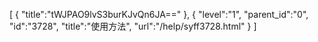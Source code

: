 [
	{
		"title":"tWJPAO9lvS3burKJvQn6JA=="
	},
	{
		"level":"1",
		"parent_id":"0",
		"id":"3728",
		"title":"使用方法",
		"url":"/help/syff3728.html"
	}
]